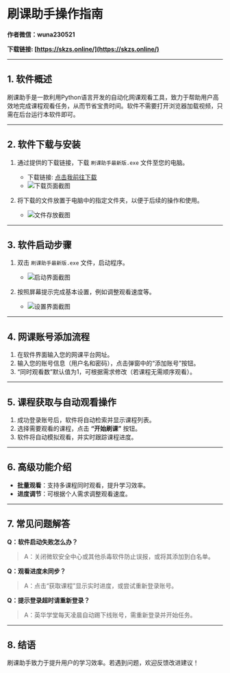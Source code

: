 # **刷课助手操作指南**

**作者微信：wuna230521**  

**下载链接: [https://skzs.online/](https://skzs.online/)**  

---

## **1. 软件概述**  
刷课助手是一款利用Python语言开发的自动化网课观看工具，致力于帮助用户高效地完成课程观看任务，从而节省宝贵时间。软件不需要打开浏览器加载视频，只需在后台运行本软件即可。  

---

## **2. 软件下载与安装**  
1. 通过提供的下载链接，下载 `刷课助手最新版.exe` 文件至您的电脑。  
   - 下载链接: [点击我前往下载](https://skzs.online)  
   - ![下载页面截图](media/image1.jpg)  

2. 将下载的文件放置于电脑中的指定文件夹，以便于后续的操作和使用。  
   - ![文件存放截图](media/image2.jpg)  

---

## **3. 软件启动步骤**  
1. 双击 `刷课助手最新版.exe` 文件，启动程序。  
   - ![启动界面截图](media/image3.jpg)  

2. 按照屏幕提示完成基本设置，例如调整观看速度等。  
   - ![设置界面截图](media/image4.png)  

---

## **4. 网课账号添加流程**  
1. 在软件界面输入您的网课平台网址。  
2. 输入您的账号信息（用户名和密码），点击弹窗中的“添加账号”按钮。  
3. “同时观看数”默认值为1，可根据需求修改（若课程无需顺序观看）。  

---

## **5. 课程获取与自动观看操作**  
1. 成功登录账号后，软件将自动检索并显示课程列表。  
2. 选择需要观看的课程，点击 **“开始刷课”** 按钮。  
3. 软件将自动模拟观看，并实时跟踪课程进度。  

---

## **6. 高级功能介绍**  
- **批量观看**：支持多课程同时观看，提升学习效率。  
- **进度调节**：可根据个人需求调整观看速度。  

---

## **7. 常见问题解答**  
**Q：软件启动失败怎么办？**  
> A：关闭微软安全中心或其他杀毒软件防止误报，或将其添加到白名单。  

**Q：观看进度未同步？**  
> A：点击“获取课程”显示实时进度，或尝试重新登录账号。  

**Q：提示登录超时请重新登录？**  
> A：英华学堂每天凌晨自动踢下线账号，需重新登录并开始任务。  

---

## **8. 结语**  
刷课助手致力于提升用户的学习效率。若遇到问题，欢迎反馈改进建议！  
